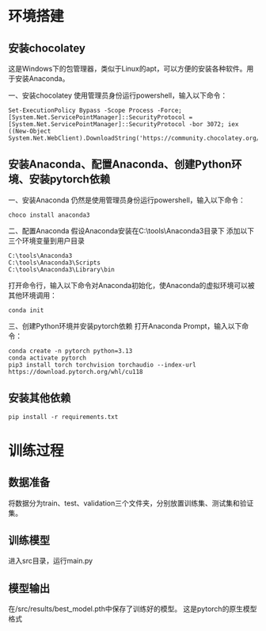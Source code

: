 # 环境搭建

## 安装chocolatey
这是Windows下的包管理器，类似于Linux的apt，可以方便的安装各种软件。用于安装Anaconda。

一、安装chocolatey
使用管理员身份运行powershell，输入以下命令：
```
Set-ExecutionPolicy Bypass -Scope Process -Force; [System.Net.ServicePointManager]::SecurityProtocol = [System.Net.ServicePointManager]::SecurityProtocol -bor 3072; iex ((New-Object System.Net.WebClient).DownloadString('https://community.chocolatey.org/install.ps1'))
```

## 安装Anaconda、配置Anaconda、创建Python环境、安装pytorch依赖

一、安装Anaconda
仍然是使用管理员身份运行powershell，输入以下命令：
```
choco install anaconda3
```
二、配置Anaconda
假设Anaconda安装在C:\tools\Anaconda3目录下
添加以下三个环境变量到用户目录
```
C:\tools\Anaconda3
C:\tools\Anaconda3\Scripts
C:\tools\Anaconda3\Library\bin
```
打开命令行，输入以下命令对Anaconda初始化，使Anaconda的虚拟环境可以被其他环境调用：
```
conda init
```

三、创建Python环境并安装pytorch依赖
打开Anaconda Prompt，输入以下命令：
```
conda create -n pytorch python=3.13
conda activate pytorch
pip3 install torch torchvision torchaudio --index-url https://download.pytorch.org/whl/cu118
```
## 安装其他依赖
```
pip install -r requirements.txt
```

# 训练过程

## 数据准备
将数据分为train、test、validation三个文件夹，分别放置训练集、测试集和验证集。

## 训练模型

进入src目录，运行main.py

## 模型输出

在/src/results/best_model.pth中保存了训练好的模型。
这是pytorch的原生模型格式